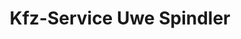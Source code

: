 ---
title: "Kfz-Service Uwe Spindler"
url: /deutschneudorf/kfz-service-uwe-spindler/
shop: Autowerkstatt
---